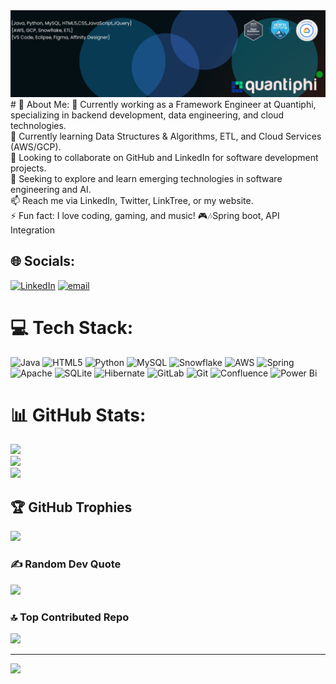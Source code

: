 <img src="linkedin Cover.png">
 # 💫 About Me:
💼 Currently working as a Framework Engineer at Quantiphi, specializing in backend development, data engineering, and cloud technologies.<br>🌱 Currently learning Data Structures & Algorithms, ETL, and Cloud Services (AWS/GCP).<br>👯 Looking to collaborate on GitHub and LinkedIn for software development projects.<br>🤔 Seeking to explore and learn emerging technologies in software engineering and AI.<br>📫 Reach me via LinkedIn, Twitter, LinkTree, or my website.<br>⚡ Fun fact: I love coding, gaming, and music! 🎮🎶Spring boot, API Integration<br>


## 🌐 Socials:
[![LinkedIn](https://img.shields.io/badge/LinkedIn-%230077B5.svg?logo=linkedin&logoColor=white)](https://linkedin.com/in/hassanyosuf) [![email](https://img.shields.io/badge/Email-D14836?logo=gmail&logoColor=white)](mailto:hassanyosuf14@gmail.com) 

# 💻 Tech Stack:
![Java](https://img.shields.io/badge/java-%23ED8B00.svg?style=for-the-badge&logo=openjdk&logoColor=white) ![HTML5](https://img.shields.io/badge/html5-%23E34F26.svg?style=for-the-badge&logo=html5&logoColor=white) ![Python](https://img.shields.io/badge/python-3670A0?style=for-the-badge&logo=python&logoColor=ffdd54) ![MySQL](https://img.shields.io/badge/mysql-4479A1.svg?style=for-the-badge&logo=mysql&logoColor=white) ![Snowflake](https://img.shields.io/badge/snowflake-%2329B5E8.svg?style=for-the-badge&logo=snowflake&logoColor=white) ![AWS](https://img.shields.io/badge/AWS-%23FF9900.svg?style=for-the-badge&logo=amazon-aws&logoColor=white) ![Spring](https://img.shields.io/badge/spring-%236DB33F.svg?style=for-the-badge&logo=spring&logoColor=white) ![Apache](https://img.shields.io/badge/apache-%23D42029.svg?style=for-the-badge&logo=apache&logoColor=white) ![SQLite](https://img.shields.io/badge/sqlite-%2307405e.svg?style=for-the-badge&logo=sqlite&logoColor=white) ![Hibernate](https://img.shields.io/badge/Hibernate-59666C?style=for-the-badge&logo=Hibernate&logoColor=white) ![GitLab](https://img.shields.io/badge/gitlab-%23181717.svg?style=for-the-badge&logo=gitlab&logoColor=white) ![Git](https://img.shields.io/badge/git-%23F05033.svg?style=for-the-badge&logo=git&logoColor=white) ![Confluence](https://img.shields.io/badge/confluence-%23172BF4.svg?style=for-the-badge&logo=confluence&logoColor=white) ![Power Bi](https://img.shields.io/badge/power_bi-F2C811?style=for-the-badge&logo=powerbi&logoColor=black)
# 📊 GitHub Stats:
![](https://github-readme-stats.vercel.app/api?username=HassanYosuf&theme=city_lights&hide_border=true&include_all_commits=true&count_private=true)<br/>
![](https://nirzak-streak-stats.vercel.app/?user=HassanYosuf&theme=city_lights&hide_border=true)<br/>
![](https://github-readme-stats.vercel.app/api/top-langs/?username=HassanYosuf&theme=city_lights&hide_border=true&include_all_commits=true&count_private=true&layout=compact)

## 🏆 GitHub Trophies
![](https://github-profile-trophy.vercel.app/?username=HassanYosuf&theme=blueberry&no-frame=true&no-bg=true&margin-w=4)

### ✍️ Random Dev Quote
![](https://quotes-github-readme.vercel.app/api?type=horizontal&theme=radical)

### 🔝 Top Contributed Repo
![](https://github-contributor-stats.vercel.app/api?username=HassanYosuf&limit=5&theme=dark&combine_all_yearly_contributions=true)

---
[![](https://visitcount.itsvg.in/api?id=HassanYosuf&icon=10&color=0)](https://visitcount.itsvg.in)

<!-- Proudly created with GPRM ( https://gprm.itsvg.in ) -->
